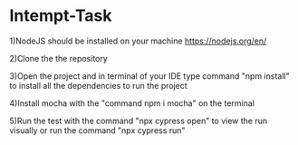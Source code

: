 # Intempt-Task
1)NodeJS should be installed on your machine https://nodejs.org/en/

2)Clone the the repository


3)Open the project and in terminal of your IDE type command "npm install" to install all the dependencies to run the project


4)Install mocha with the "command npm i mocha" on the terminal 


5)Run the test with the command "npx cypress open" to view the run visually or run the command "npx cypress run"
